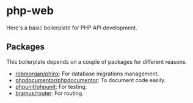 # php-web

Here's a basic boilerplate for PHP API development.

## Packages
This boilerplate depends on a couple of packages for different reasons.

* [robmorgan/phinx](https://phinx.org): For database migrations management.
* [phpdocumentor/phpdocumentor](https://docs.phpdoc.org/3.0/guide/getting-started/installing.html#installation): To document code easily.
* [phpunit/phpunit](https://phpunit.readthedocs.io/en/9.5/index.html): For testing.
* [bramus/router](https://github.com/bramus/router): For routing.
